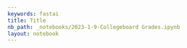 ```yaml
---
keywords: fastai
title: Title
nb_path: _notebooks/2023-1-9-Collegeboard Grades.ipynb
layout: notebook
---
```


<!--
#################################################
### THIS FILE WAS AUTOGENERATED! DO NOT EDIT! ###
#################################################
# file to edit: _notebooks/2023-1-9-Collegeboard Grades.ipynb
-->

<div class="container" id="notebook-container">
        
</div>
 

